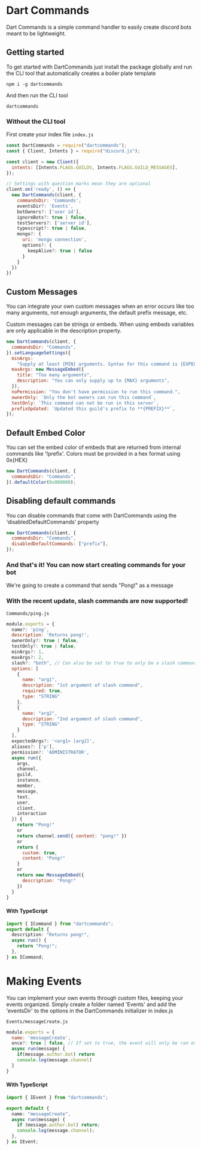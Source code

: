 # Dart Commands

Dart Commands is a simple command handler to easily create discord bots meant to be lightweight.

## Getting started

To get started with DartCommands just install the package globally and run the CLI tool that automatically creates a boiler plate template

```
npm i -g dartcommands
```

And then run the CLI tool

```
dartcommands
```

### Without the CLI tool

First create your index file
`index.js`

```js
const DartCommands = require("dartcommands");
const { Client, Intents } = require("discord.js");

const client = new Client({
  intents: [Intents.FLAGS.GUILDS, Intents.FLAGS.GUILD_MESSAGES],
});

// Settings with question marks mean they are optional
client.on('ready', () => {
  new DartCommands(client, {
    commandsDir: 'Commands',
    eventsDir?: 'Events',
    botOwners?: ['user id'],
    ignoreBots?: true | false,
    testServers?: ['server id'],
    typescript?: true | false,
    mongo?: {
      uri: 'mongo connection',
      options?: {
        keepAlive?: true | false
      }
    }
  })
})
```

## Custom Messages

You can integrate your own custom messages when an error occurs like too many arguments, not enough arguments, the default prefix message, etc.

Custom messages can be strings or embeds. When using embeds variables are only applicable in the description property.

```js
new DartCommands(client, {
  commandsDir: "Commands",
}).setLanguageSettings({
  minArgs:
    "Supply at least {MIN} arguments. Syntax for this command is {EXPECTED}", // The 'expectedArgs' options is required in your commands to use the {EXPECTED} variable
  maxArgs: new MessageEmbed({
    title: "Too many arguments",
    description: "You can only supply up to {MAX} arguments",
  }),
  noPermission: "You don't have permission to run this command.",
  ownerOnly: `Only the bot owners can run this command`,
  testOnly: `This command can not be run in this server`,
  prefixUpdated: `Updated this guild's prefix to **{PREFIX}**`,
});
```

## Default Embed Color

You can set the embed color of embeds that are returned from internal commands like '!prefix'. Colors must be provided in a hex format using 0x{HEX}

```js
new DartCommands(client, {
  commandsDir: "Commands",
}).defaultColor(0x000000);
```

## Disabling default commands

You can disable commands that come with DartCommands using the 'disabledDefaultCommands' property

```js
new DartCommands(client, {
  commandsDir: "Commands",
  disabledDefaultCommands: ["prefix"],
});
```

### And that's it! You can now start creating commands for your bot

We're going to create a command that sends "Pong!" as a message

### With the recent update, slash commands are now supported!

`Commands/ping.js`

```js
module.exports = {
  name?: 'ping',
  description: 'Returns pong!',
  ownerOnly?: true | false,
  testOnly?: true | false,
  minArgs?: 1,
  maxArgs?: 2,
  slash?: "both", // Can also be set to true to only be a slash command.
  options: [
    {
      name: "arg1",
      description: "1st argument of slash command",
      required: true,
      type: "STRING"
    },
    {
      name: "arg2",
      description: "2nd argument of slash command",
      type: "STRING"
    }
  ],
  expectedArgs?: '<arg1> [arg2]',
  aliases?: ['p'],
  permission?: 'ADMINISTRATOR',
  async run({
    args,
    channel,
    guild,
    instance,
    member,
    message,
    text,
    user,
    client,
    interaction
  }) {
    return "Pong!"
    or
    return channel.send({ content: "pong!" })
    or
    return {
      custom: true,
      content: "Pong!"
    }
    or
    return new MessageEmbed({
      description: "Pong!"
    })
  }
}
```

#### With TypeScript

```ts
import { ICommand } from "dartcommands";
export default {
  description: "Returns pong!",
  async run() {
    return "Pong!";
  },
} as ICommand;
```

# Making Events

You can implement your own events through custom files, keeping your events organized.
Simply create a folder named 'Events' and add the 'eventsDir' to the options in the DartCommands initializer in index.js

`Events/messageCreate.js`

```js
module.exports = {
  name: 'messageCreate',
  once?: true | false, // If set to true, the event will only be ran once
  async run(message) {
    if(message.author.bot) return
    console.log(message.channel)
  }
}
```

#### With TypeScript

```ts
import { IEvent } from "dartcommands";

export default {
  name: "messageCreate",
  async run(message) {
    if (message.author.bot) return;
    console.log(message.channel);
  },
} as IEvent;
```
